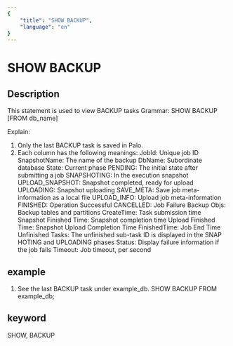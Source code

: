 ```yaml
---
{
    "title": "SHOW BACKUP",
    "language": "en"
}
---
```


<!-- 
Licensed to the Apache Software Foundation (ASF) under one
or more contributor license agreements.  See the NOTICE file
distributed with this work for additional information
regarding copyright ownership.  The ASF licenses this file
to you under the Apache License, Version 2.0 (the
"License"); you may not use this file except in compliance
with the License.  You may obtain a copy of the License at

  http://www.apache.org/licenses/LICENSE-2.0

Unless required by applicable law or agreed to in writing,
software distributed under the License is distributed on an
"AS IS" BASIS, WITHOUT WARRANTIES OR CONDITIONS OF ANY
KIND, either express or implied.  See the License for the
specific language governing permissions and limitations
under the License.
-->

# SHOW BACKUP
## Description
This statement is used to view BACKUP tasks
Grammar:
SHOW BACKUP [FROM db_name]

Explain:
1. Only the last BACKUP task is saved in Palo.
2. Each column has the following meanings:
JobId: Unique job ID
SnapshotName: The name of the backup
DbName: Subordinate database
State: Current phase
PENDING: The initial state after submitting a job
SNAPSHOTING: In the execution snapshot
UPLOAD_SNAPSHOT: Snapshot completed, ready for upload
UPLOADING: Snapshot uploading
SAVE_META: Save job meta-information as a local file
UPLOAD_INFO: Upload job meta-information
FINISHED: Operation Successful
CANCELLED: Job Failure
Backup Objs: Backup tables and partitions
CreateTime: Task submission time
Snapshot Finished Time: Snapshot completion time
Upload Finished Time: Snapshot Upload Completion Time
FinishedTime: Job End Time
Unfinished Tasks: The unfinished sub-task ID is displayed in the SNAP HOTING and UPLOADING phases
Status: Display failure information if the job fails
Timeout: Job timeout, per second

## example
1. See the last BACKUP task under example_db.
SHOW BACKUP FROM example_db;

## keyword
SHOW, BACKUP

